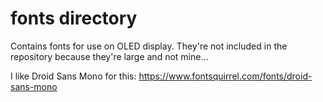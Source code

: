 # fonts directory
Contains fonts for use on OLED display. They're not included in the repository because they're large and not mine...

I like Droid Sans Mono for this:
https://www.fontsquirrel.com/fonts/droid-sans-mono

